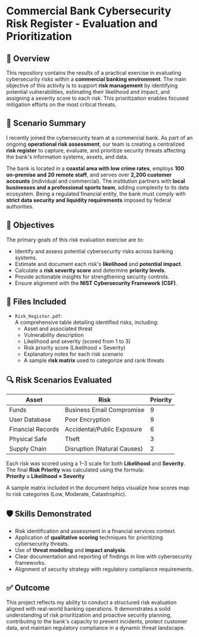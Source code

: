 # Commercial Bank Cybersecurity Risk Register - Evaluation and Prioritization

## 📌 Overview

This repository contains the results of a practical exercise in evaluating cybersecurity risks within a **commercial banking environment**. The main objective of this activity is to support **risk management** by identifying potential vulnerabilities, estimating their likelihood and impact, and assigning a severity score to each risk. This prioritization enables focused mitigation efforts on the most critical threats.

## 🧩 Scenario Summary

I recently joined the cybersecurity team at a commercial bank. As part of an ongoing **operational risk assessment**, our team is creating a centralized **risk register** to capture, evaluate, and prioritize security threats affecting the bank's information systems, assets, and data.

The bank is located in a **coastal area with low crime rates**, employs **100 on-premise and 20 remote staff**, and serves over **2,200 customer accounts** (individual and commercial). The institution partners with **local businesses and a professional sports team**, adding complexity to its data ecosystem. Being a regulated financial entity, the bank must comply with **strict data security and liquidity requirements** imposed by federal authorities.

## 🎯 Objectives

The primary goals of this risk evaluation exercise are to:

- Identify and assess potential cybersecurity risks across banking systems.
- Estimate and document each risk's **likelihood** and **potential impact**.
- Calculate a **risk severity score** and determine **priority levels**.
- Provide actionable insights for strengthening security controls.
- Ensure alignment with the **NIST Cybersecurity Framework (CSF)**.

## 📁 Files Included

- `Risk_Register.pdf`:  
  A comprehensive table detailing identified risks, including:
  - Asset and associated threat  
  - Vulnerability description  
  - Likelihood and severity (scored from 1 to 3)  
  - Risk priority score (Likelihood × Severity)  
  - Explanatory notes for each risk scenario  
  - A sample **risk matrix** used to categorize and rank threats

## 🔍 Risk Scenarios Evaluated

| Asset                  | Risk                       | Priority |
|------------------------|----------------------------|----------|
| Funds                  | Business Email Compromise  | 9        |
| User Database          | Poor Encryption            | 9        |
| Financial Records      | Accidental/Public Exposure | 6        |
| Physical Safe          | Theft                      | 3        |
| Supply Chain           | Disruption (Natural Causes)| 2        |

Each risk was scored using a 1–3 scale for both **Likelihood** and **Severity**. The final **Risk Priority** was calculated using the formula:  
**Priority = Likelihood × Severity**

A sample matrix included in the document helps visualize how scores map to risk categories (Low, Moderate, Catastrophic).

## 🛡️ Skills Demonstrated

- Risk identification and assessment in a financial services context.
- Application of **qualitative scoring** techniques for prioritizing cybersecurity threats.
- Use of **threat modeling** and **impact analysis**.
- Clear documentation and reporting of findings in line with cybersecurity frameworks.
- Alignment of security strategy with regulatory compliance requirements.

## ✅ Outcome

This project reflects my ability to conduct a structured risk evaluation aligned with real-world banking operations. It demonstrates a solid understanding of risk prioritization and proactive security planning, contributing to the bank's capacity to prevent incidents, protect customer data, and maintain regulatory compliance in a dynamic threat landscape.
